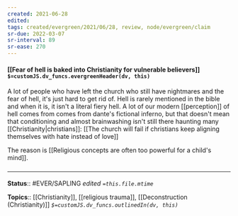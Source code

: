```yaml
---
created: 2021-06-28
edited: 
tags: created/evergreen/2021/06/28, review, node/evergreen/claim
sr-due: 2022-03-07
sr-interval: 89
sr-ease: 270
---
```


#### [[Fear of hell is baked into Christianity for vulnerable believers]] `$=customJS.dv_funcs.evergreenHeader(dv, this)`

A lot of people who have left the church who still have nightmares and the fear of hell, it's just hard to get rid of. Hell is rarely mentioned in the bible and when it is, it isn't a literal fiery hell. A lot of our modern [[perception]] of hell comes from comes from dante's fictional inferno, but that doesn't mean that conditioning and almost brainwashing isn't still there haunting many [[Christianity|christians]]: [[The church will fail if christians keep aligning themselves with hate instead of love]]

The reason is [[Religious concepts are often too powerful for a child's mind]].

### <hr class="footnote"/>

**Status**:: #EVER/SAPLING 
*edited `=this.file.mtime`*

**Topics**:: [[Christianity]],  [[religious trauma]], [[Deconstruction (Christianity)]]
*`$=customJS.dv_funcs.outlinedIn(dv, this)`*


